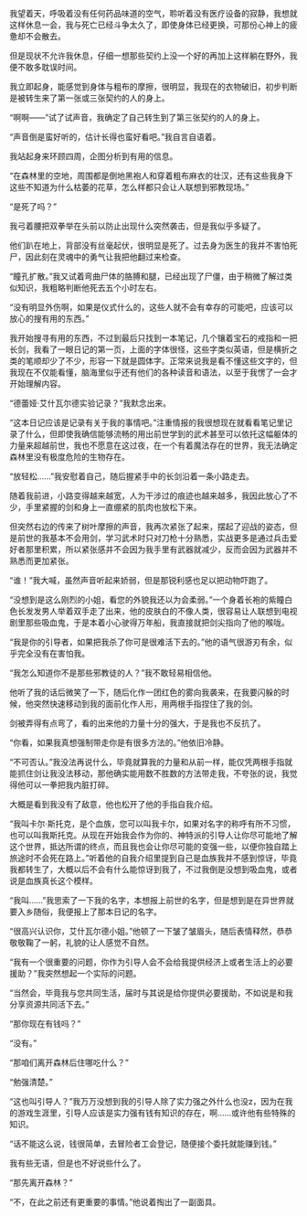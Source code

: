 我望着天，呼吸着没有任何药品味道的空气，聆听着没有医疗设备的寂静，我想就这样休息一会，我与死亡已经斗争太久了，即使身体已经更换，可那份心神上的疲惫却不会散去。

但是现状不允许我休息，仔细一想那些契约上没一个好的再加上这样躺在野外，我便不敢多耽误时间。

我立即起身，能感觉到身体与粗布的摩擦，很明显，我现在的衣物破旧，初步判断是被转生来了第一张或三张契约的人的身上。

“啊啊——”试了试声音，我确定了自己转生到了第三张契约的人的身上。

“声音倒是蛮好听的，估计长得也蛮好看吧。”我自言自语着。

我站起身来环顾四周，企图分析到有用的信息。

“在森林里的空地，周围都是倒地黑袍人和穿着粗布麻衣的壮汉，还有这些我身下这些不知道为什么枯萎的花草，怎么样都只会让人联想到邪教现场。”

“是死了吗？”

我弓着腰把双拳举在头前以防止出现什么突然袭击，但是我似乎多疑了。

他们趴在地上，背部没有丝毫起伏，很明显是死了。过去身为医生的我并不害怕死尸，因此刻在灵魂中的勇气让我把他翻过来检查。

“瞳孔扩散。”我又试着弯曲尸体的胳膊和腿，已经出现了尸僵，由于稍微了解过类似知识，我粗略判断他死去五个小时左右。

“没有明显外伤啊，如果是仪式什么的，这些人就不会有幸存的可能吧，应该可以放心的搜有用的东西。”

我开始搜寻有用的东西，不过到最后只找到一本笔记，几个镶着宝石的戒指和一把长剑，我看了一眼日记的第一页，上面的字体很怪，这些字类似英语，但是横折之类的笔顺却少了不少，形容一下就是圆体字。正常来说我是看不懂这些文字的，但我现在不仅能看懂，脑海里似乎还有他们的各种读音和语法，以至于我愣了一会才开始理解内容。

“德蕾娅·艾什瓦尔德实验记录？”我默念出来。

“这本日记应该是记录有关于我的事情吧。”注重情报的我很想现在就看看笔记里记录了什么，但即使我确信能够流畅的用出前世学到的武术甚至可以依托这幅躯体的力量来超越前世，我也不愿意在这过夜，在一个有着魔法存在的世界，我无法确定森林里没有极度危险的生物存在。

“放轻松……”我安慰着自己，随后握紧手中的长剑沿着一条小路走去。

随着我前进，小路变得越来越宽，人为干涉过的痕迹也越来越多，我因此放心了不少，手里紧握的剑和身上一直绷紧的肌肉也放松下来。

但突然右边的传来了树叶摩擦的声音，我再次紧张了起来，摆起了迎战的姿态，但是前世的我基本不会用剑，学习武术时只对刀枪十分熟悉，实战更多是通过兵击爱好者那里积累，所以紧张感并不会因为我手里有武器就减少，反而会因为武器并不熟悉而更加紧张。

“谁！”我大喊，虽然声音听起来娇弱，但是那锐利感也足以把动物吓跑了。

“没想到是这么刚烈的小姐，看您的外貌我还以为会柔弱。”一个身着长袍的紫瞳白色长发发男人举着双手走了出来，他的皮肤白的不像人类，很容易让人联想到电视剧里那些吸血鬼，于是本着小心驶得万年船，我直接就把剑尖指向了他的喉咙。

“我是你的引导者，如果把我杀了你可是很难活下去的。”他的语气很游刃有余，似乎完全没有在害怕我。

“我怎么知道你不是那些邪教徒的人？”我不敢轻易相信他。

他听了我的话后微笑了一下，随后化作一团红色的雾向我袭来，在我要闪躲的时候，他突然快速移动到我的面前化作人形，用两根手指捏住了我的剑。

剑被弄得有点弯了，看的出来他的力量十分的强大，于是我也不反抗了。

“你看，如果我真想强制带走你是有很多方法的。”他依旧冷静。

“不可否认。”我没法再说什么，毕竟就算我的力量和从前一样，能仅凭两根手指就能抓住剑让我没法移动，那他确实能用数不胜数的方法带走我，不夸张的说，我觉得他可以一拳把我内脏打碎。

大概是看到我没有了敌意，他也松开了他的手指自我介绍。

“我叫卡尔·斯托克，是个血族，您可以叫我卡尔，如果对名字的称呼有所不习惯，也可以叫我斯托克。从现在开始我会作为你的、神特派的引导人让你尽可能地了解这个世界，抵达所谓的终点，而且我也会让你尽可能的变强一些，以便你独自踏上旅途时不会死在路上。”听着他的自我介绍里提到自己是血族我并不感到惊讶，毕竟我都转生了，大概以后不会有什么能惊讶到我了，不过我倒是没想到吸血鬼，或者说是血族真长这个模样。

“我叫……”我思索了一下我的名字，本想报上前世的名字，但是想到是在异世界就要入乡随俗，我便报上了那本日记的名字。

“很高兴认识你，艾什瓦尔德小姐。”他顿了一下皱了皱眉头，随后表情释然，恭恭敬敬鞠了一躬，礼貌的让人感觉不自然。

“我有一个很重要的问题，你作为引导人会不会给我提供经济上或者生活上的必要援助？”我突然想起一个实际的问题。

“当然会，毕竟我与您共同生活，届时与其说是给你提供必要援助，不如说是和我分享资源共同活下去。”

“那你现在有钱吗？”

“没有。”

“那咱们离开森林后住哪吃什么？”

“勉强清楚。”

“这也叫引导人？”我万万没想到我的引导人除了实力强之外什么也没z，因为在我的游戏生涯里，引导人应该是实力强有钱有知识的存在，啊……或许他有些特殊的知识。

“话不能这么说，钱很简单，去冒险者工会登记，随便接个委托就能赚到钱。”

我有些无语，但是也不好说些什么了。

“那先离开森林？”

“不，在此之前还有更重要的事情。”他说着掏出了一副面具。



